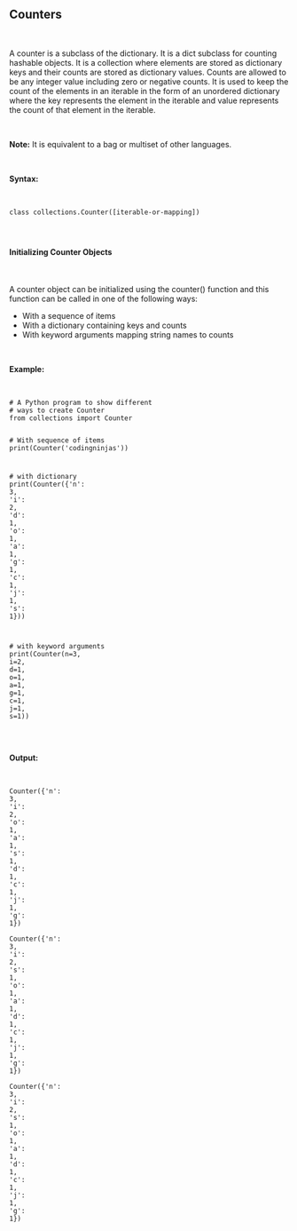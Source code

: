 <div _ngcontent-serverapp-c231="" class="note-body"><div _ngcontent-serverapp-c231="" class="body-text"><h2><strong>Counters</strong></h2><p>&nbsp;</p><p>A counter is a subclass of the dictionary. It is a dict subclass for counting hashable objects. It is a collection where elements are stored as dictionary keys and their counts are stored as dictionary values. Counts are allowed to be any integer value including zero or negative counts. It is used to keep the count of the elements in an iterable in the form of an unordered dictionary where the key represents the element in the iterable and value represents the count of that element in the iterable.</p><p>&nbsp;</p><p><strong>Note:</strong> It is equivalent to a bag or multiset of other languages.</p><p>&nbsp;</p><p><strong>Syntax:</strong></p><p>&nbsp;</p><pre><code class="language-python hljs"><span class="hljs-class"><span class="hljs-keyword">class</span> <span class="hljs-title">collections</span>.<span class="hljs-title">Counter</span>(<span class="hljs-params">[iterable-or-mapping]</span>)</span></code></pre><h4>&nbsp;</h4><h4><strong>Initializing Counter Objects</strong></h4><p>&nbsp;</p><p>A counter object can be initialized using the counter() function and this function can be called in one of the following ways:</p><ul><li>With a sequence of items</li><li>With a dictionary containing keys and counts</li><li>With keyword arguments mapping string names to counts</li></ul><p>&nbsp;</p><p><strong>Example:</strong></p><p>&nbsp;</p><pre><code class="language-python hljs"><span class="hljs-comment"># A Python program to show different </span>
<span class="hljs-comment"># ways to create Counter </span>
<span class="hljs-keyword">from</span> collections <span class="hljs-keyword">import</span> Counter 

<span class="hljs-comment"># With sequence of items </span>
print(Counter(<span class="hljs-string">'codingninjas'</span>)) 

<span class="hljs-comment"># with dictionary </span>
print(Counter({<span class="hljs-string">'n'</span>: <span class="hljs-number">3</span>, <span class="hljs-string">'i'</span>: <span class="hljs-number">2</span>, <span class="hljs-string">'d'</span>: <span class="hljs-number">1</span>, <span class="hljs-string">'o'</span>: <span class="hljs-number">1</span>, <span class="hljs-string">'a'</span>: <span class="hljs-number">1</span>, <span class="hljs-string">'g'</span>: <span class="hljs-number">1</span>, <span class="hljs-string">'c'</span>: <span class="hljs-number">1</span>, <span class="hljs-string">'j'</span>: <span class="hljs-number">1</span>, <span class="hljs-string">'s'</span>: <span class="hljs-number">1</span>})) 

<span class="hljs-comment"># with keyword arguments </span>
print(Counter(n=<span class="hljs-number">3</span>, i=<span class="hljs-number">2</span>, d=<span class="hljs-number">1</span>, o=<span class="hljs-number">1</span>, a=<span class="hljs-number">1</span>, g=<span class="hljs-number">1</span>, c=<span class="hljs-number">1</span>, j=<span class="hljs-number">1</span>, s=<span class="hljs-number">1</span>))</code></pre><p>&nbsp;</p><p><strong>Output:</strong></p><p>&nbsp;</p><pre><code class="language-python hljs">Counter({<span class="hljs-string">'n'</span>: <span class="hljs-number">3</span>, <span class="hljs-string">'i'</span>: <span class="hljs-number">2</span>, <span class="hljs-string">'o'</span>: <span class="hljs-number">1</span>, <span class="hljs-string">'a'</span>: <span class="hljs-number">1</span>, <span class="hljs-string">'s'</span>: <span class="hljs-number">1</span>, <span class="hljs-string">'d'</span>: <span class="hljs-number">1</span>, <span class="hljs-string">'c'</span>: <span class="hljs-number">1</span>, <span class="hljs-string">'j'</span>: <span class="hljs-number">1</span>, <span class="hljs-string">'g'</span>: <span class="hljs-number">1</span>})                                             
Counter({<span class="hljs-string">'n'</span>: <span class="hljs-number">3</span>, <span class="hljs-string">'i'</span>: <span class="hljs-number">2</span>, <span class="hljs-string">'s'</span>: <span class="hljs-number">1</span>, <span class="hljs-string">'o'</span>: <span class="hljs-number">1</span>, <span class="hljs-string">'a'</span>: <span class="hljs-number">1</span>, <span class="hljs-string">'d'</span>: <span class="hljs-number">1</span>, <span class="hljs-string">'c'</span>: <span class="hljs-number">1</span>, <span class="hljs-string">'j'</span>: <span class="hljs-number">1</span>, <span class="hljs-string">'g'</span>: <span class="hljs-number">1</span>})                                             
Counter({<span class="hljs-string">'n'</span>: <span class="hljs-number">3</span>, <span class="hljs-string">'i'</span>: <span class="hljs-number">2</span>, <span class="hljs-string">'s'</span>: <span class="hljs-number">1</span>, <span class="hljs-string">'o'</span>: <span class="hljs-number">1</span>, <span class="hljs-string">'a'</span>: <span class="hljs-number">1</span>, <span class="hljs-string">'d'</span>: <span class="hljs-number">1</span>, <span class="hljs-string">'c'</span>: <span class="hljs-number">1</span>, <span class="hljs-string">'j'</span>: <span class="hljs-number">1</span>, <span class="hljs-string">'g'</span>: <span class="hljs-number">1</span>})</code></pre></div></div>